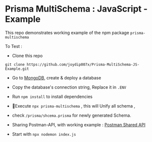 
# Prisma MultiSchema : JavaScript -Example

This repo demonstrates working example of the npm package `prisma-multischema`

To Test :

 - Clone this repo
  ```
  git clone https://github.com/joydip007x/Prisma-MultiSchema-JS-Example.git
  ```
- Go to [MongoDB](https://cloud.mongodb.com/), 
    create & deploy a database 
- Copy the database's connection string, Replace it in `.ENV`
- Run `npm install` to install dependencies
- 🎯Execute `npx prisma-multischema` , this will Unify all schema  ,
- check `/prisma/shcema.prisma`  for newly generated Schema.

- Sharing Postman-API, with working example : [Postman Shared API ](https://documenter.getpostman.com/view/15393845/2s93m4X2he)
- Start with `npx nodemon index.js`